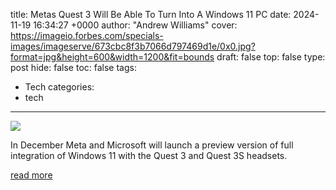 title: Metas Quest 3 Will Be Able To Turn Into A Windows 11 PC
date: 2024-11-19 16:34:27 +0000
author: "Andrew Williams"
cover: https://imageio.forbes.com/specials-images/imageserve/673cbc8f3b7066d797469d1e/0x0.jpg?format=jpg&height=600&width=1200&fit=bounds
draft: false
top: false
type: post
hide: false
toc: false
tags:
  - Tech
categories:
  - tech
---

![](https://imageio.forbes.com/specials-images/imageserve/673cbc8f3b7066d797469d1e/0x0.jpg?format=jpg&height=600&width=1200&fit=bounds)

In December Meta and Microsoft will launch a preview version of full integration of Windows 11 with the Quest 3 and Quest 3S headsets.

[read more](https://www.forbes.com/sites/andrewwilliams/2024/11/19/metas-quest-3-will-be-able-to-turn-into-a-windows-11-pc/)
